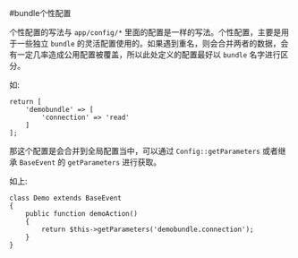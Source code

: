 #bundle个性配置

个性配置的写法与 `app/config/*` 里面的配置是一样的写法。个性配置，主要是用于一些独立 `bundle` 的灵活配置使用的。如果遇到重名，则会合并两者的数据，会有一定几率造成公用配置被覆盖，所以此处定义的配置最好以 `bundle` 名字进行区分。

如: 

```
return [
    'demobundle' => [
        'connection' => 'read'
    ]
];
```

那这个配置是会合并到全局配置当中，可以通过 `Config::getParameters` 或者继承 `BaseEvent` 的 `getParameters` 进行获取。

如上: 

```
class Demo extends BaseEvent
{
    public function demoAction()
    {
        return $this->getParameters('demobundle.connection');
    }
}
```

